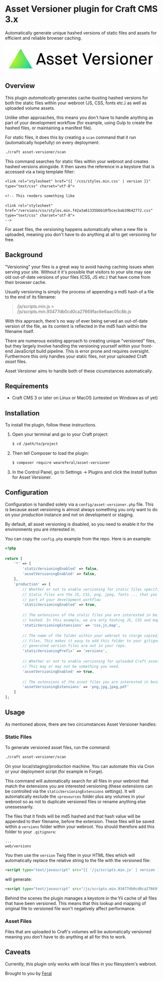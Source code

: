 # Asset Versioner plugin for Craft CMS 3.x

Automatically generate unique hashed versions of static files and assets for efficient and reliable browser caching.

![Asset Versioner Logo](resources/img/plugin-logo.png)

## Overview



This plugin *automatically* generates cache-busting hashed versions for both the static files within your webroot (JS, CSS, fonts etc.) as well as uploaded volume assets.

Unlike other approaches, this means you don't have to handle anything as part of your development workflow (for example, using Gulp to create the hashed files, or maintaining a manifest file).

For static files, it does this by creating a `scan` command that it run (automatically hopefully) on every deployment:

```sh
./craft asset-versioner/scan
```

This command searches for static files within your webroot and creates hashed versions alongside. It then saves the reference in a keystore that is accessed via a twig template filter:

```twig
<link rel="stylesheet" href="{{ '/css/styles.min.css' | version }}" type="text/css" charset="utf-8">

<!-- This renders something like

<link rel="stylesheet" href="/versions/css/styles.min.f42a3a61335bbb10fbcecbab39b42772.css" type="text/css" charset="utf-8">
-->
```

For asset files, the versioning happens automatically when a new file is uploaded, meaning you don't have to do anything at all to get versioning for free.

## Background

"Versioning" your files is a great way to avoid having caching issues when serving your site. Without it it's possible that visitors to your site may see old out-of-date versions of your files (CSS, JS etc.) that have come from their browser cache.

Usually versioning is simply the process of appending a md5 hash of a file to the end of its filename:

> /js/scripts.min.js > /js/scripts.min.93477db0cd0ca27669fac6e6aac05c8b.js

With this approach, there's no way of ever being served an out-of-date version of the file, as its content is reflected in the md5 hash within the filename itself.

There are numerous existing approach to creating unique "versioned" files, but they largely involve handling the versioning yourself within your front-end JavaScript build pipeline. This is error prone and requires oversight. Furthermore this only handles your static files, not your uploaded Craft *asset* files.

Asset Versioner aims to handle both of these cicumstances automatically.

## Requirements

- Craft CMS 3 or later on Linux or MacOS (untested on Windows as of yet)

## Installation

To install the plugin, follow these instructions.

1. Open your terminal and go to your Craft project:

   ```sh
   $ cd /path/to/project
   ```

2. Then tell Composer to load the plugin:

   ```sh
   $ composer require weareferal/asset-versioner
   ```

3. In the Control Panel, go to Settings → Plugins and click the *Install* button for Asset Versioner.

## Configuration

Configuration is handled solely via a `config/asset-versioner.php` file. This is because asset versioning is almost always something you only want to do on your *production* instance and not on development or staging.

By default, all asset versioning is disabled, so you need to enable it for the environments you are interested in.

You can copy the `config.php` example from the repo. Here is an example:

```php
<?php

return [
    '*' => [
        'staticVersioningEnabled' => false,
        'assetVersioningEnabled' => false,
    ],
    'production' => [
        // Whether or not to enable versioning for static files specifically. 
        // Static files are the JS, CSS, png, jpeg, fonts ... that you use
        // part of your development workflow
        'staticVersioningEnabled' => true,

        // The extensions of the static files you are interested in being
        // hashed. In this example, we are only hashing JS, CSS and map files
        'staticVersioningExtensions' => 'css,js,map',

        // The name of the folder within your webroot to storge copied, versioned
        // files. This makes it easy to add this folder to your gitignore so that
        // generated version files are not in your repo.
        'staticVersioningPrefix' => 'versions',

        // Whether or not to enable versioning for uploaded Craft asset files.
        // This may or may not be something you need.
        'assetVersioningEnabled' => true,

        // The extensions of the asset files you are interested in being hashed.
        'assetVersioningExtensions' => 'png,jpg,jpeg,pdf'
    ]
];
```

## Usage

As mentioned above, there are two circumstances Asset Versioner handles:

### Static Files

To generate versioned asset files, run the command:

```sh
./craft asset-versioner/scan
```

On your local/staging/production machine. You can automate this via Cron or your deployment script (for example in Forge).

This command will automatically search for all files in your webroot that match the extensions you are interested versioning (these extensions can be controlled via the `staticVersioningExtensions` settings). It will automatically exclude the `cpresources` folder plus any volumes in your webroot so as not to duplicate versioned files or rename anything else unessessarily.

The files that it finds will be md5 hashed and that hash value will be appended to their filename, before the extension. These files will be saved within a `versions` folder within your webroot. You should therefore add this folder to your `.gitignore`:

```gitignore
...
web/versions
```

You then use the `version` Twig filter in your HTML files which will automatically replace the relative string to the file with the versioned file:

```html
<script type="text/javascript" src="{{ '/js/scripts.min.js' | version }}"></script>
```

will generate:

```html
<script type="text/javascript" src="/js/scripts.min.93477db0cd0ca27669fac6e6aac05c8b.js"></script>
```

Behind the scenes the plugin manages a keystore in the Yii cache of all files that have been versioned. This means that this lookup and mapping of original file to versioned file won't negatively affect performance.

### Asset Files

Files that are uploaded to Craft's volumes will be automatically versioned meaning you don't have to do anything at all for this to work.

## Caveats

Currently, this plugin only works with local files in you filesystem's webroot.

Brought to you by [Feral](https://weareferal.com)
